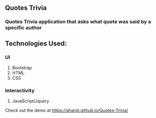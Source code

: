 ## Quotes Trivia
### Quotes Trivia application that asks what quote was said by a specific author

## Technologies Used:

### UI
  1. Bootstrap
  2. HTML
  3. CSS

### Interactivity
  1. JavaScript/Jquery

Check out the demo at https://aharpt.github.io/Quotes-Trivia/ 

